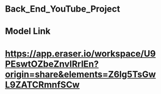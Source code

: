# Back_End_YouTube_Project

# Model Link 
# https://app.eraser.io/workspace/U9PEswtOZbeZnvIRrlEn?origin=share&elements=Z6lg5TsGwL9ZATCRmnfSCw